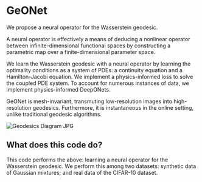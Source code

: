 # GeONet
We propose a neural operator for the Wasserstein geodesic.

A neural operator is effectively a means of deducing a nonlinear operator between infinite-dimensional functional spaces by constructing a parametric map over a finite-dimensional parameter space.

We learn the Wasserstein geodesic with a neural operator by learning the optimality conditions as a system of PDEs: a continuity equation and a Hamilton-Jacobi equation. We implement a physics-informed loss to solve the coupled PDE system. To account for numerous instances of data, we implement physics-informed DeepONets.

GeONet is mesh-invariant, transmuting low-resolution images into high-resolution geodesics. Furthermore, it is instantaneous in the online setting, unlike traditional geodesic algorithms.

![Geodesics Diagram JPG](https://user-images.githubusercontent.com/98125988/190309850-a7b9425c-86f9-4952-a7c4-d30f77181318.jpg)


## What does this code do?

This code performs the above: learning a neural operator for the Wasserstein geodesic. We perform this among two datasets: synthetic data of Gaussian mixtures; and real data of the CIFAR-10 dataset.

